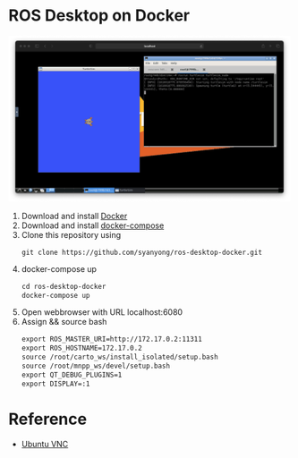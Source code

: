 
# ROS Desktop on Docker
![Screenshot](/docs/screenshot.png)
1. Download and install [Docker](https://docs.docker.com/docker-for-windows/install/#install-docker-desktop-on-windows)
2. Download and install [docker-compose](https://docs.docker.com/compose/install/#install-compose)
3. Clone this repository using 
   ```
   git clone https://github.com/syanyong/ros-desktop-docker.git
   ```
4. docker-compose up
   ```
   cd ros-desktop-docker
   docker-compose up
   ```
5. Open webbrowser with URL localhost:6080
6. Assign && source bash
   ```
   export ROS_MASTER_URI=http://172.17.0.2:11311
   export ROS_HOSTNAME=172.17.0.2
   source /root/carto_ws/install_isolated/setup.bash
   source /root/mnpp_ws/devel/setup.bash
   export QT_DEBUG_PLUGINS=1
   export DISPLAY=:1
   ```
# Reference
- [Ubuntu VNC](https://github.com/fcwu/docker-ubuntu-vnc-desktop)


